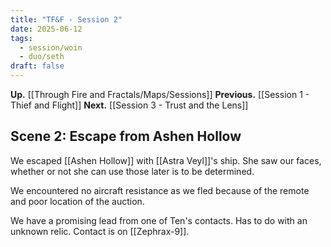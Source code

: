 ```yaml
---
title: "TF&F - Session 2"
date: 2025-06-12
tags:
  - session/woin
  - duo/seth
draft: false
---
```

**Up.** [[Through Fire and Fractals/Maps/Sessions]]
**Previous.** [[Session 1 - Thief and Flight]]
**Next.** [[Session 3 - Trust and the Lens]]

## Scene 2: Escape from Ashen Hollow

We escaped [[Ashen Hollow]] with [[Astra Veyl]]'s ship. She saw our faces, whether or not she can use those later is to be determined.

We encountered no aircraft resistance as we fled because of the remote and poor location of the auction.

We have a promising lead from one of Ten's contacts. Has to do with an unknown relic. Contact is on [[Zephrax-9]].

